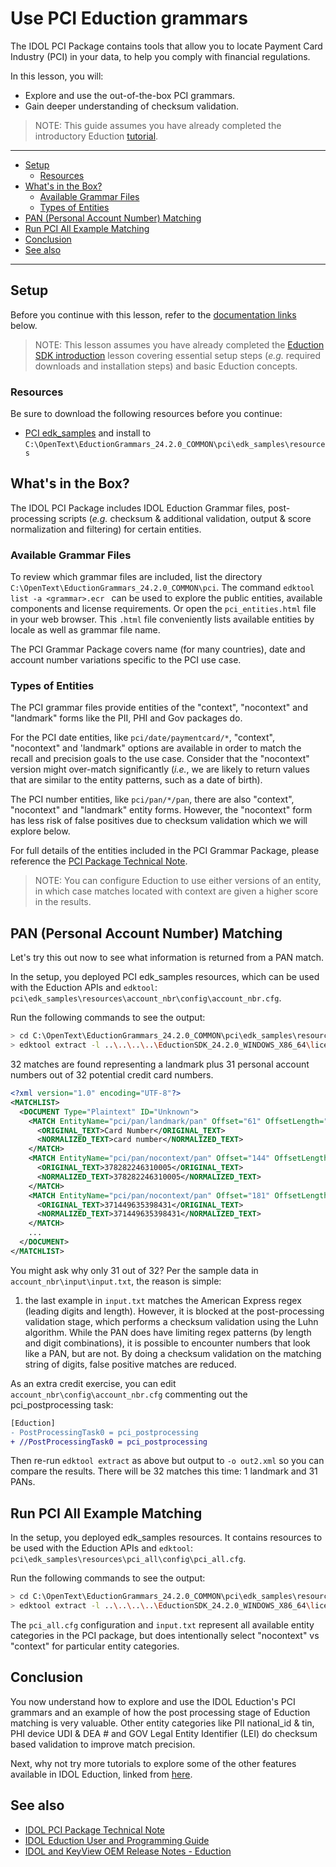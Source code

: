 # Use PCI Eduction grammars

The IDOL PCI Package contains tools that allow you to locate Payment Card Industry (PCI) in your data, to help you comply with financial regulations.

In this lesson, you will:

- Explore and use the out-of-the-box PCI grammars.
- Gain deeper understanding of checksum validation.

> NOTE: This guide assumes you have already completed the introductory Eduction [tutorial](./introduction.md#eduction-sdk-introduction).

---

- [Setup](#setup)
  - [Resources](#resources)
- [What's in the Box?](#whats-in-the-box)
  - [Available Grammar Files](#available-grammar-files)
  - [Types of Entities](#types-of-entities)
- [PAN (Personal Account Number) Matching](#pan-personal-account-number-matching)
- [Run PCI All Example Matching](#run-pci-all-example-matching)
- [Conclusion](#conclusion)
- [See also](#see-also)

---

## Setup

Before you continue with this lesson, refer to the [documentation links](#see-also) below.

> NOTE: This lesson assumes you have already completed the [Eduction SDK introduction](../eduction/introduction.md#eduction-sdk-introduction) lesson covering essential setup steps (*e.g.* required downloads and installation steps) and basic Eduction concepts.

### Resources

Be sure to download the following resources before you continue:
- [PCI edk_samples](../../resources/eduction/pci/edk_samples) and install to `C:\OpenText\EductionGrammars_24.2.0_COMMON\pci\edk_samples\resources`

## What's in the Box?

The IDOL PCI Package includes IDOL Eduction Grammar files, post-processing scripts (*e.g.* checksum & additional validation, output & score normalization and filtering) for certain entities.

### Available Grammar Files

To review which grammar files are included, list the directory `C:\OpenText\EductionGrammars_24.2.0_COMMON\pci`. The command `edktool list -a <grammar>.ecr ` can be used to explore the public entities, available components and license requirements. Or open the `pci_entities.html` file in your web browser. This `.html` file conveniently lists available entities by locale as well as grammar file name.

The PCI Grammar Package covers name (for many countries), date and account number variations specific to the PCI use case.

### Types of Entities

The PCI grammar files provide entities of the "context", "nocontext" and "landmark" forms like the PII, PHI and Gov packages do.

For the PCI date entities, like `pci/date/paymentcard/*`, "context", "nocontext" and 'landmark" options are available in order to match the recall and precision goals to the use case.  Consider that the "nocontext" version might over-match significantly (*i.e.*, we are likely to return values that are similar to the entity patterns, such as a date of birth).

The PCI number entities, like `pci/pan/*/pan`, there are also "context", "nocontext" and "landmark" entity forms. However, the "nocontext" form has less risk of false positives due to checksum validation which we will explore below.

For full details of the entities included in the PCI Grammar Package, please reference the [PCI Package Technical Note](https://www.microfocus.com/documentation/idol/IDOL_24_2/EductionGrammars_24.2_Documentation/PCI/Content/PCI/PCI_GrammarReference.htm).

> NOTE: You can configure Eduction to use either versions of an entity, in which case matches located with context are given a higher score in the results.

## PAN (Personal Account Number) Matching

Let's try this out now to see what information is returned from a PAN match.

In the setup, you deployed PCI edk_samples resources, which can be used with the Eduction APIs and `edktool`: `pci\edk_samples\resources\account_nbr\config\account_nbr.cfg`.

Run the following commands to see the output:

```sh
> cd C:\OpenText\EductionGrammars_24.2.0_COMMON\pci\edk_samples\resources
> edktool extract -l ..\..\..\..\EductionSDK_24.2.0_WINDOWS_X86_64\licensekey.dat -c account_nbr\config\account_nbr.cfg -i account_nbr\input\input.txt -o out.xml
```

32 matches are found representing a landmark plus 31 personal account numbers out of 32 potential credit card numbers.
```xml
<?xml version="1.0" encoding="UTF-8"?>
<MATCHLIST>
  <DOCUMENT Type="Plaintext" ID="Unknown">
    <MATCH EntityName="pci/pan/landmark/pan" Offset="61" OffsetLength="61" Score="1" NormalizedTextSize="11" NormalizedTextLength="11" OriginalTextSize="11" OriginalTextLength="11">
      <ORIGINAL_TEXT>Card Number</ORIGINAL_TEXT>
      <NORMALIZED_TEXT>card number</NORMALIZED_TEXT>
    </MATCH>
    <MATCH EntityName="pci/pan/nocontext/pan" Offset="144" OffsetLength="144" Score="1" NormalizedTextSize="15" NormalizedTextLength="15" OriginalTextSize="15" OriginalTextLength="15">
      <ORIGINAL_TEXT>378282246310005</ORIGINAL_TEXT>
      <NORMALIZED_TEXT>378282246310005</NORMALIZED_TEXT>
    </MATCH>
    <MATCH EntityName="pci/pan/nocontext/pan" Offset="181" OffsetLength="181" Score="1" NormalizedTextSize="15" NormalizedTextLength="15" OriginalTextSize="15" OriginalTextLength="15">
      <ORIGINAL_TEXT>371449635398431</ORIGINAL_TEXT>
      <NORMALIZED_TEXT>371449635398431</NORMALIZED_TEXT>
    </MATCH>
    ...
  </DOCUMENT>
</MATCHLIST>
```

You might ask why only 31 out of 32?  Per the sample data in `account_nbr\input\input.txt`, the reason is simple:
1. the last example in `input.txt` matches the American Express regex (leading digits and length).  However, it is blocked at the post-processing validation stage, which performs a checksum validation using the Luhn algorithm.  While the PAN does have limiting regex patterns (by length and digit combinations), it is possible to encounter numbers that look like a PAN, but are not. By doing a checksum validation on the matching string of digits, false positive matches are reduced.

As an extra credit exercise, you can edit `account_nbr\config\account_nbr.cfg` commenting out the pci_postprocessing task:
```diff
[Eduction]
- PostProcessingTask0 = pci_postprocessing
+ //PostProcessingTask0 = pci_postprocessing
```

Then re-run `edktool extract` as above but output to `-o out2.xml` so you can compare the results. There will be 32 matches this time: 1 landmark and 31 PANs.

## Run PCI All Example Matching

In the setup, you deployed edk_samples resources.  It contains resources to be used with the Eduction APIs and `edktool`: `pci\edk_samples\resources\pci_all\config\pci_all.cfg`. 

Run the following commands to see the output:

```sh
> cd C:\OpenText\EductionGrammars_24.2.0_COMMON\pci\edk_samples\resources
> edktool extract -l ..\..\..\..\EductionSDK_24.2.0_WINDOWS_X86_64\licensekey.dat -c pci_all\config\pci_all.cfg -i pci_all\input\input.txt -o out.xml
```

The `pci_all.cfg` configuration and `input.txt` represent all available entity categories in the PCI package, but does intentionally select "nocontext" vs "context" for particular entity categories.

## Conclusion

You now understand how to explore and use the IDOL Eduction's PCI grammars and an example of how the post processing stage of Eduction matching is very valuable. Other entity categories like PII national_id & tin, PHI device UDI & DEA # and GOV Legal Entity Identifier (LEI) do checksum based validation to improve match precision.

Next, why not try more tutorials to explore some of the other features available in IDOL Eduction, linked from [here](../eduction/README.md#capability-showcase).

## See also

- [IDOL PCI Package Technical Note](https://www.microfocus.com/documentation/idol/IDOL_24_2/EductionGrammars_24.2_Documentation/PCI/)
- [IDOL Eduction User and Programming Guide](https://www.microfocus.com/documentation/idol/IDOL_24_2/EductionSDK_24.2_Documentation/Guides/html/)
- [IDOL and KeyView OEM Release Notes - Eduction](https://www.microfocus.com/documentation/idol/IDOL_24_2/IDOLReleaseNotes_24.2_Documentation/idol/Content/SDKs/Eduction.htm)